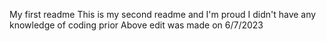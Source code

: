 My first readme
This is my second readme and I'm proud 
I didn't have any knowledge of coding prior 
Above edit was made on 6/7/2023

